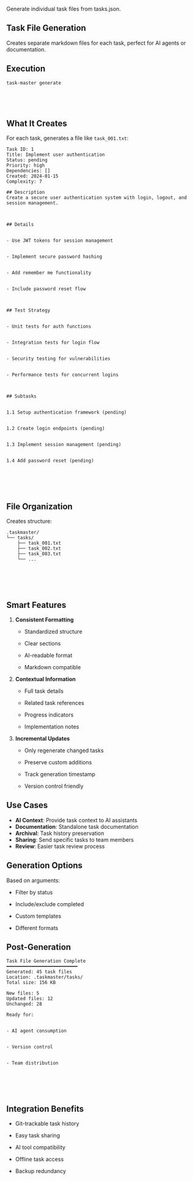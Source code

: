 Generate individual task files from tasks.json.

## Task File Generation

Creates separate markdown files for each task, perfect for AI agents or documentation.

## Execution




```bash
task-master generate






```



## What It Creates

For each task, generates a file like `task_001.txt`:







```
Task ID: 1
Title: Implement user authentication
Status: pending
Priority: high
Dependencies: []
Created: 2024-01-15
Complexity: 7

## Description
Create a secure user authentication system with login, logout, and session management.



## Details


- Use JWT tokens for session management


- Implement secure password hashing


- Add remember me functionality


- Include password reset flow



## Test Strategy


- Unit tests for auth functions


- Integration tests for login flow


- Security testing for vulnerabilities


- Performance tests for concurrent logins



## Subtasks


1.1 Setup authentication framework (pending)


1.2 Create login endpoints (pending)


1.3 Implement session management (pending)


1.4 Add password reset (pending)






```

## File Organization

Creates structure:






```
.taskmaster/
└── tasks/
    ├── task_001.txt
    ├── task_002.txt
    ├── task_003.txt
    └── ...






```



## Smart Features



1. **Consistent Formatting**


   - Standardized structure


   - Clear sections


   - AI-readable format


   - Markdown compatible



2. **Contextual Information**


   - Full task details


   - Related task references


   - Progress indicators


   - Implementation notes



3. **Incremental Updates**


   - Only regenerate changed tasks


   - Preserve custom additions


   - Track generation timestamp


   - Version control friendly



## Use Cases

- **AI Context**: Provide task context to AI assistants
- **Documentation**: Standalone task documentation
- **Archival**: Task history preservation
- **Sharing**: Send specific tasks to team members
- **Review**: Easier task review process

## Generation Options

Based on arguments:


- Filter by status


- Include/exclude completed


- Custom templates


- Different formats

## Post-Generation







```
Task File Generation Complete
━━━━━━━━━━━━━━━━━━━━━━━━━━
Generated: 45 task files
Location: .taskmaster/tasks/
Total size: 156 KB

New files: 5
Updated files: 12
Unchanged: 28

Ready for:


- AI agent consumption


- Version control


- Team distribution






```

## Integration Benefits



- Git-trackable task history


- Easy task sharing


- AI tool compatibility


- Offline task access


- Backup redundancy